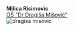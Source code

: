 **Milica Risimovic**\
[OŠ "Dr Dragiša Mišović"](https://www.osdragisamisovic.edu.rs/) \
![dragisa misovic](https://user-images.githubusercontent.com/125125300/218257713-838279a7-4dcf-4f63-8cd2-2e82fd531c82.jpg)
